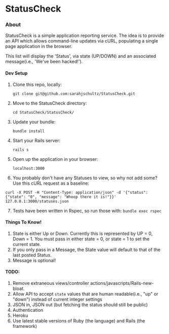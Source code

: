 # StatusCheck

### About

StatusCheck is a simple application reporting service. The idea is to provide an API which allows command-line updates via cURL, populating a single page application in the browser.

This list will display the 'Status', via state (UP/DOWN) and an associated message(i.e., 'We've been hacked!').

#### Dev Setup
1. Clone this repo, locally:<p>
`git clone git@github.com:sarahjschultz/StatusCheck.git`
2. Move to the StatusCheck directory:<p>
`cd StatusCheck/StatusCheck/`
3. Update your bundle:<p>
`bundle install`
4. Start your Rails server:<p>
`rails s`
5. Open up the application in your browser:<p>
`localhost:3000`
6. You probably don't have any Statuses to view, so why not add some? Use this cURL request as a baseline:<p>
```
curl -X POST -H "Content-Type: application/json" -d '{"status": {"state": "0", "message": "Whoop there it is!"}}' 127.0.0.1:3000/statuses.json
```
7. Tests have been written in Rspec, so run those with:
`bundle exec rspec`

#### Things To Know!
1. State is either Up or Down. Currently this is represented by UP = 0, Down = 1. You must pass in either state = 0, or state = 1 to set the current state.
2. If you only pass in a Message, the State value will default to that of the last posted Status.
3. Message is optional!

#### TODO:
1. Remove extraneous views/controller actions/javascripts/Rails-new-bloat.
2. Allow API to accept `state` values that are human readable(i.e., "up" or "down") instead of current integer settings
3. JSON in, JSON out (but fetching the status should still be public)
4. Authentication
5. Heroku
6. Use latest stable versions of Ruby (the language) and Rails (the framework)
